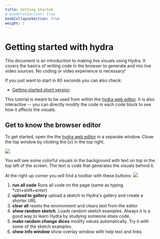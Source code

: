 ```yaml
---
title: Getting Started
# bookFlatSection: true
bookCollapseSection: true
weight: 1
---
```


# Getting started with hydra

This document is an introduction to making live visuals using Hydra. It covers the basics of writing code in the browser to generate and mix live video sources. No coding or video experience is necessary! 

If you just want to start in 60 seconds you can also check:
* [Getting started short version](https://hackmd.io/@r08UjGF3QMCfvNmdjuY7iQ/rJCpsbNNc)

This tutorial is meant to be used from within the [hydra web editor](https://hydra.ojack.xyz/). It is also interactive -- you can directly modify the code in each code block to see how it affects the visuals.  

## Get to know the browser editor
To get started, open the the [hydra web editor](https://hydra.ojack.xyz/) in a separate window.   Close the top window by clicking the [x] in the top right. 

![](https://i.imgur.com/ZfgVjJZ.gif)

You will see some colorful visuals in the background with text on top in the top left of the screen. The text is code that generates the visuals behind it. 

At the right up corner you will find a toolbar with these buttons: 
![](https://i.imgur.com/iCG8Lrq.png)
1. **run all code** Runs all code on the page (same as typing *ctrl+shift+enter)
2. **upload to gallery** upload a sketch to Hydra's gallery and create a shorter URL
3. **clear all** resets the environment and clears text from the editor
4. **show random sketch**. Loads random sketch examples. Always it is a good way to learn Hydra by studying someone elses code.
5. **make random change** **dices** modify values automatically. Try it with some of the sketch examples.
6. **show info window** show overlay window with help text and links
